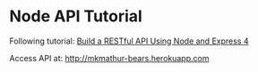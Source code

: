 Node API Tutorial
=====

Following tutorial: [Build a RESTful API Using Node and Express 4](http://scotch.io/tutorials/javascript/build-a-restful-api-using-node-and-express-4)

Access API at: http://mkmathur-bears.herokuapp.com
